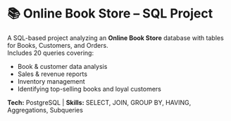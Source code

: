 # 📚 Online Book Store – SQL Project

A SQL-based project analyzing an **Online Book Store** database with tables for Books, Customers, and Orders.  
Includes 20 queries covering:
- Book & customer data analysis
- Sales & revenue reports
- Inventory management
- Identifying top-selling books and loyal customers

**Tech:** PostgreSQL | **Skills:** SELECT, JOIN, GROUP BY, HAVING, Aggregations, Subqueries
